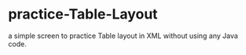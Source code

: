 # practice-Table-Layout
a simple screen to practice Table layout in XML without using any Java code.
